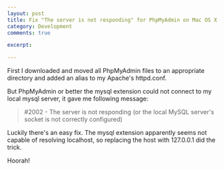 ```yaml
---
layout: post
title: Fix "The server is not responding" for PhpMyAdmin on Mac OS X
category: Development
comments: true

excerpt: 

---
```


First I downloaded and moved all PhpMyAdmin files to an appropriate directory and added an alias to my Apache's httpd.conf.

But PhpMyAdmin or better the mysql extension could not connect to my local mysql server, it gave me following message:

> #2002 - The server is not responding (or the local MySQL server's socket is not correctly configured)

Luckily there's an easy fix. The mysql extension apparently seems not capable of resolving localhost, so replacing the host with 127.0.0.1 did the trick.

Hoorah!